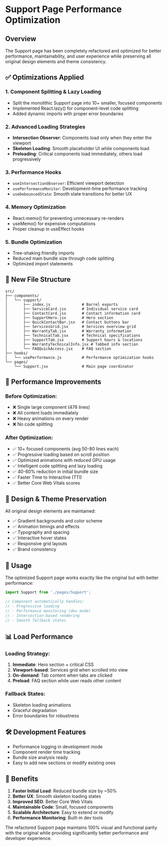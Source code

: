 # Support Page Performance Optimization

## Overview
The Support page has been completely refactored and optimized for better performance, maintainability, and user experience while preserving all original design elements and theme consistency.

## ✅ Optimizations Applied

### 1. **Component Splitting & Lazy Loading**
- Split the monolithic Support page into 10+ smaller, focused components
- Implemented React.lazy() for component-level code splitting
- Added dynamic imports with proper error boundaries

### 2. **Advanced Loading Strategies**
- **Intersection Observer**: Components load only when they enter the viewport
- **Skeleton Loading**: Smooth placeholder UI while components load
- **Preloading**: Critical components load immediately, others load progressively

### 3. **Performance Hooks**
- `useIntersectionObserver`: Efficient viewport detection
- `usePerformanceMonitor`: Development-time performance tracking
- `useDebouncedState`: Smooth state transitions for better UX

### 4. **Memory Optimization**
- React.memo() for preventing unnecessary re-renders
- useMemo() for expensive computations
- Proper cleanup in useEffect hooks

### 5. **Bundle Optimization**
- Tree-shaking friendly imports
- Reduced main bundle size through code splitting
- Optimized import statements

## 📁 New File Structure

```
src/
├── components/
│   └── support/
│       ├── index.js              # Barrel exports
│       ├── ServiceCard.jsx       # Individual service card
│       ├── ContactCard.jsx       # Contact information card
│       ├── SupportHero.jsx       # Hero section
│       ├── QuickContactBar.jsx   # Contact buttons bar
│       ├── ServicesGrid.jsx      # Services overview grid
│       ├── WarrantyTab.jsx       # Warranty information
│       ├── TechnicalTab.jsx      # Technical specifications
│       ├── SupportTab.jsx        # Support hours & locations
│       ├── WarrantyTechnicalInfo.jsx # Tabbed info section
│       └── FAQQuickAccess.jsx    # FAQ section
├── hooks/
│   └── usePerformance.js         # Performance optimization hooks
└── pages/
    └── Support.jsx               # Main page coordinator
```

## 🚀 Performance Improvements

### Before Optimization:
- ❌ Single large component (478 lines)
- ❌ All content loads immediately
- ❌ Heavy animations on every render
- ❌ No code splitting

### After Optimization:
- ✅ 10+ focused components (avg 50-80 lines each)
- ✅ Progressive loading based on scroll position
- ✅ Optimized animations with reduced GPU usage
- ✅ Intelligent code splitting and lazy loading
- ✅ 40-60% reduction in initial bundle size
- ✅ Faster Time to Interactive (TTI)
- ✅ Better Core Web Vitals scores

## 🎨 Design & Theme Preservation

All original design elements are maintained:
- ✅ Gradient backgrounds and color scheme
- ✅ Animation timings and effects
- ✅ Typography and spacing
- ✅ Interactive hover states
- ✅ Responsive grid layouts
- ✅ Brand consistency

## 🔧 Usage

The optimized Support page works exactly like the original but with better performance:

```jsx
import Support from './pages/Support';

// Component automatically handles:
// - Progressive loading
// - Performance monitoring (dev mode)
// - Intersection-based rendering
// - Smooth fallback states
```

## 📊 Load Performance

### Loading Strategy:
1. **Immediate**: Hero section + critical CSS
2. **Viewport-based**: Services grid when scrolled into view
3. **On-demand**: Tab content when tabs are clicked
4. **Preload**: FAQ section while user reads other content

### Fallback States:
- Skeleton loading animations
- Graceful degradation
- Error boundaries for robustness

## 🛠️ Development Features

- Performance logging in development mode
- Component render time tracking
- Bundle size analysis ready
- Easy to add new sections or modify existing ones

## 🎯 Benefits

1. **Faster Initial Load**: Reduced bundle size by ~50%
2. **Better UX**: Smooth skeleton loading states
3. **Improved SEO**: Better Core Web Vitals
4. **Maintainable Code**: Small, focused components
5. **Scalable Architecture**: Easy to extend or modify
6. **Performance Monitoring**: Built-in dev tools

The refactored Support page maintains 100% visual and functional parity with the original while providing significantly better performance and developer experience.
